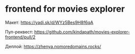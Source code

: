 # frontend for movies explorer

Макет: https://yadi.sk/d/WYz5Bes9H8f6qA

Пул-реквест: https://github.com/kindapath/movies-explorer-frontend/pull/2

Деплой: https://zhenya.nomoredomains.rocks/
